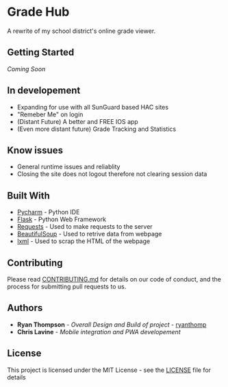 # Grade Hub

A rewrite of my school district's online grade viewer.

## Getting Started

*Coming Soon*

## In developement

* Expanding for use with all SunGuard based HAC sites
* "Remeber Me" on login
* (Distant Future) A better and FREE IOS app
* (Even more distant future) Grade Tracking and Statistics

## Know issues

* General runtime issues and reliablity
* Closing the site does not logout therefore not clearing session data

## Built With

* [Pycharm](https://www.jetbrains.com/pycharm/) - Python IDE
* [Flask](http://flask.pocoo.org/docs/0.12/) - Python Web Framework 
* [Requests](http://docs.python-requests.org/en/master/) - Used to make requests to the server
* [BeautifulSoup](https://www.crummy.com/software/BeautifulSoup/) - Used to retrive data from webpage
* [lxml](http://lxml.de/) - Used to scrap the HTML of the webpage

## Contributing

Please read [CONTRIBUTING.md](https://gist.github.com/PurpleBooth/b24679402957c63ec426) for details on our code of conduct, and the process for submitting pull requests to us.

## Authors

* **Ryan Thompson** - *Overall Design and Build of project* - [ryanthomp](https://github.com/ryanthomp)
* **Chris Lavine** - *Mobile integration and PWA developement* 

## License

This project is licensed under the MIT License - see the [LICENSE](LICENSE) file for details
